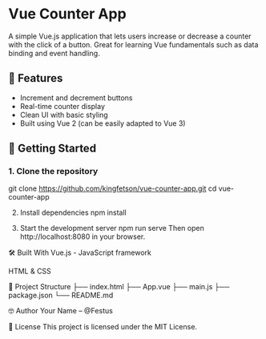 # Vue Counter App

A simple Vue.js application that lets users increase or decrease a counter with the click of a button. Great for learning Vue fundamentals such as data binding and event handling.

## 🔧 Features

- Increment and decrement buttons
- Real-time counter display
- Clean UI with basic styling
- Built using Vue 2 (can be easily adapted to Vue 3)



## 🚀 Getting Started

### 1. Clone the repository

git clone https://github.com/kingfetson/vue-counter-app.git
cd vue-counter-app

2. Install dependencies
npm install

3. Start the development server
   npm run serve
Then open http://localhost:8080 in your browser.

🛠 Built With
Vue.js - JavaScript framework

HTML & CSS

📂 Project Structure
├── index.html
├── App.vue
├── main.js
├── package.json
└── README.md

🤓 Author
Your Name – @Festus

📄 License
This project is licensed under the MIT License.
